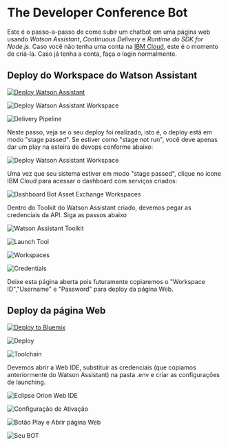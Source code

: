 # The Developer Conference Bot

Este é o passo-a-passo de como subir um chatbot em uma página web usando *Watson Assistant*, *Continuous Delivery* e *Runtime do SDK for Node.js*. Caso você não tenha uma conta na [IBM Cloud](https://bluemix.net), este é o momento de criá-la. Caso já tenha a conta, faça o login normalmente.

## Deploy do Workspace do Watson Assistant

[![Deploy Watson Assistant](https://bluemix.net/deploy/button.png)](https://console.bluemix.net/devops/setup/deploy?repository=https://github.com/victorshinya/chatbot-deployer&chatbotName=Chatbot&chatbotWorkspaceURL=https://github.com/victorshinya/chatbot-deployer/raw/master/data/workspace.json)

![Deploy Watson Assistant Workspace](https://github.com/ibm-code-br/tdc-bot/raw/master/print/tutorial-chatbot-01.png)

![Delivery Pipeline](https://github.com/ibm-code-br/tdc-bot/raw/master/print/tutorial-chatbot-02.02.png)

Neste passo, veja se o seu deploy foi realizado, isto é, o deploy está em modo "stage passed". Se estiver como "stage not run", você deve apenas dar um play na esteira de devops conforme abaixo:

![Deploy Watson Assistant Workspace](https://github.com/ibm-code-br/tdc-bot/raw/master/print/tutorial-chatbot-02.04.png)

Uma vez que seu sistema estiver em modo "stage passed", clique no ícone IBM Cloud para acessar o dashboard com serviços criados:

![Dashboard Bot Asset Exchange Workspaces](https://github.com/ibm-code-br/tdc-bot/raw/master/print/tutorial-chatbot-03.png)

Dentro do Toolkit do Watson Assistant criado, devemos pegar as credenciais da API. Siga as passos abaixo

![Watson Assistant Toolkit](https://github.com/ibm-code-br/tdc-bot/raw/master/print/tutorial-chatbot-05.png)

![Launch Tool](https://github.com/ibm-code-br/tdc-bot/raw/master/print/tutorial-chatbot-04.png)

![Workspaces](https://github.com/ibm-code-br/tdc-bot/raw/master/print/tutorial-chatbot-06.png)

![Credentials](https://github.com/ibm-code-br/tdc-bot/raw/master/print/tutorial-chatbot-07.png)

Deixe esta página aberta pois futuramente copiaremos o "Workspace ID","Username" e "Password" para deploy da página Web.

## Deploy da página Web

[![Deploy to Bluemix](https://bluemix.net/deploy/button.png)](https://bluemix.net/deploy?repository=https://github.com/Bluemix-Estag/Ultimate-ChatBot/)

![Deploy](https://github.com/ibm-code-br/tdc-bot/raw/master/print/tutorial-chatbot-08.png)

![Toolchain](https://github.com/ibm-code-br/tdc-bot/raw/master/print/tutorial-chatbot-09.png)

Devemos abrir a Web IDE, substituir as credenciais (que copiamos anteriormente do Watson Assistant) na pasta .env e criar as configurações de launching.

![Eclipse Orion Web IDE](https://github.com/ibm-code-br/tdc-bot/raw/master/print/tutorial-chatbot-14.png)

![Configuração de Ativação](https://github.com/ibm-code-br/tdc-bot/raw/master/print/tutorial-chatbot-11.png)

![Botão Play e Abrir página Web](https://github.com/ibm-code-br/tdc-bot/raw/master/print/tutorial-chatbot-12.png)

![Seu BOT](https://github.com/ibm-code-br/tdc-bot/raw/master/print/tutorial-chatbot-13.png)
